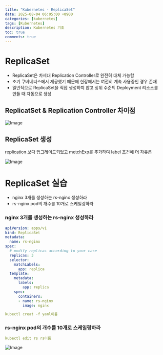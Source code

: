```yaml
---
title: "Kubernetes - ReplicaSet"
date: 2025-08-04 06:05:00 +0900
categories: [kubernetes]
tags: [Kubernetes]
description: Kubernetes 기초
toc: true
comments: true
---
```


# ReplicaSet

- ReplicaSet은 차세대 Replication Controller로 완전히 대체 가능함
- 초기 쿠버네티스에서 제공했기 때문에 현장에서는 여전히 계속 사용중인 경우 존재
- 일반적으로 ReplicaSet을 직접 생성하지 않고 상위 수준의 Deployment 리소스를 만들 때 자동으로 생성
## ReplicatSet & Replication Controller 차이점

![Image](https://prod-files-secure.s3.us-west-2.amazonaws.com/e6db513d-ec54-40ff-aa74-2487b0bcfe15/35742fe6-0f6d-41c3-a55c-0af6e8de2e29/Untitled.png?X-Amz-Algorithm=AWS4-HMAC-SHA256&X-Amz-Content-Sha256=UNSIGNED-PAYLOAD&X-Amz-Credential=ASIAZI2LB4663VQVAQ33%2F20250805%2Fus-west-2%2Fs3%2Faws4_request&X-Amz-Date=20250805T061031Z&X-Amz-Expires=3600&X-Amz-Security-Token=IQoJb3JpZ2luX2VjEB4aCXVzLXdlc3QtMiJGMEQCIA8TikgeW9Ad%2FCNEtcHSYioRp28MRFwGOFKODLhJwy3BAiBRG35IPZNes4sSfeicOEhLvnlyLN3wnF5RE55l5OzUcCr%2FAwhXEAAaDDYzNzQyMzE4MzgwNSIMxHi3Ew7O6jS9f%2BgFKtwDv7o4zad2SVf3Pa%2Fqle6ROPmtRp7gRf9dLDRkGr2IX1Ik9cRHyju3RJnlLLZtBpOkbX%2Ba%2Bye7U3fIwCXKoRU25PK8njh4zWl6iFEyFQotQ5gefU0k3st9zApfqi7As2ucm6eC7vFWiuqJzzQEFGkwvXgE1nDgdu1IUe7%2BiipB0kcRx0Z7xpnTIVuoUQ1unA2MsT4bvjGXd3FxLXOvJcc7t4lFnGPNAE6YBYz4O7Iu5w%2F5hiD4V24ISz9pPKxS604mfcMM7WYllLqIxI7u5on1oOP1rrFRSuctEXSMURJPd0T5hYDrc4p7g%2BFy9I%2BsBRlllV5PrSS6iLyy7%2BE2OM%2Bl7j%2FuhT0SC3WnLI%2FZkQgXXaI7QZ28jMGz8v3V4Z0gm7hToVwdqMGpfOaxzWfMjuQ%2Bi7BRpXpHkv%2B6uNASXGSl8MKjceGlmeUokzNgIXD4ptzCgcExEuxai%2FrsGcuKT05CirSei5B9VnVtfYXWBgY%2F66jUh7orWc6lVl61GKoaD7V7h2W1YhsjptbTAT5J0KkG4r%2BRTO7oCuQUZDhgOAfXa8K%2BDQaz6nNgh3l21WnrhhMgE3PYsj7n3MLT62u2FyirEUMkVcRhSskN%2FDIy1YL1sxjy2r4jF8I6UId2eyowl7TGxAY6pgFa%2By0YlDy2%2BPjZhs%2Bo6FBdrb0vPj9LZUqDQASYvp0AruBho6ptLr3AYgq836JyI3Kfh6k2bvYAf9BQNm9lQCiIYS%2FaaTf1DqjAouAHzbLdUrsNAkbc7NQjTMYrK0CztTfBn5DJMwbfVZBOyA4n37MAGtp99IWOP6tcbvuZrf7LzUrCs0r03wnrAjpPUq4gZB6emW2lJ8qwr7ObyhrL0vk3H7SowZj8&X-Amz-Signature=0ea688173cda52a6e22f5636929beaa907a40e81b2901ec02d8fc96815d5e742&X-Amz-SignedHeaders=host&x-amz-checksum-mode=ENABLED&x-id=GetObject)

## ReplicaSet 생성

replication 보다 업그레이드되었고 metchExp를 추가하여 label 조건에 더 자유롭

![Image](https://prod-files-secure.s3.us-west-2.amazonaws.com/e6db513d-ec54-40ff-aa74-2487b0bcfe15/e26579b4-01e4-429e-98f4-7aa4d0e3495d/Untitled.png?X-Amz-Algorithm=AWS4-HMAC-SHA256&X-Amz-Content-Sha256=UNSIGNED-PAYLOAD&X-Amz-Credential=ASIAZI2LB4663VQVAQ33%2F20250805%2Fus-west-2%2Fs3%2Faws4_request&X-Amz-Date=20250805T061031Z&X-Amz-Expires=3600&X-Amz-Security-Token=IQoJb3JpZ2luX2VjEB4aCXVzLXdlc3QtMiJGMEQCIA8TikgeW9Ad%2FCNEtcHSYioRp28MRFwGOFKODLhJwy3BAiBRG35IPZNes4sSfeicOEhLvnlyLN3wnF5RE55l5OzUcCr%2FAwhXEAAaDDYzNzQyMzE4MzgwNSIMxHi3Ew7O6jS9f%2BgFKtwDv7o4zad2SVf3Pa%2Fqle6ROPmtRp7gRf9dLDRkGr2IX1Ik9cRHyju3RJnlLLZtBpOkbX%2Ba%2Bye7U3fIwCXKoRU25PK8njh4zWl6iFEyFQotQ5gefU0k3st9zApfqi7As2ucm6eC7vFWiuqJzzQEFGkwvXgE1nDgdu1IUe7%2BiipB0kcRx0Z7xpnTIVuoUQ1unA2MsT4bvjGXd3FxLXOvJcc7t4lFnGPNAE6YBYz4O7Iu5w%2F5hiD4V24ISz9pPKxS604mfcMM7WYllLqIxI7u5on1oOP1rrFRSuctEXSMURJPd0T5hYDrc4p7g%2BFy9I%2BsBRlllV5PrSS6iLyy7%2BE2OM%2Bl7j%2FuhT0SC3WnLI%2FZkQgXXaI7QZ28jMGz8v3V4Z0gm7hToVwdqMGpfOaxzWfMjuQ%2Bi7BRpXpHkv%2B6uNASXGSl8MKjceGlmeUokzNgIXD4ptzCgcExEuxai%2FrsGcuKT05CirSei5B9VnVtfYXWBgY%2F66jUh7orWc6lVl61GKoaD7V7h2W1YhsjptbTAT5J0KkG4r%2BRTO7oCuQUZDhgOAfXa8K%2BDQaz6nNgh3l21WnrhhMgE3PYsj7n3MLT62u2FyirEUMkVcRhSskN%2FDIy1YL1sxjy2r4jF8I6UId2eyowl7TGxAY6pgFa%2By0YlDy2%2BPjZhs%2Bo6FBdrb0vPj9LZUqDQASYvp0AruBho6ptLr3AYgq836JyI3Kfh6k2bvYAf9BQNm9lQCiIYS%2FaaTf1DqjAouAHzbLdUrsNAkbc7NQjTMYrK0CztTfBn5DJMwbfVZBOyA4n37MAGtp99IWOP6tcbvuZrf7LzUrCs0r03wnrAjpPUq4gZB6emW2lJ8qwr7ObyhrL0vk3H7SowZj8&X-Amz-Signature=9973cd83a78c7fdb35371992b836939037c30a720623c285aaa42f4c516bf3c3&X-Amz-SignedHeaders=host&x-amz-checksum-mode=ENABLED&x-id=GetObject)

# ReplicaSet 실습

- nginx 3개를 생성하는 rs-nginx 생성하라
- rs-nginx pod의 개수를 10개로 스케일링하라
### nginx 3개를 생성하는 rs-nginx 생성하라

```yaml
apiVersion: apps/v1
kind: ReplicaSet
metadata:
  name: rs-nginx
spec:
  # modify replicas according to your case
  replicas: 3
  selector:
    matchLabels:
      app: replica
  template:
    metadata:
      labels:
        app: replica
    spec:
      containers:
      - name: rs-nginx
        image: nginx
```

```yaml
kubectl creat -f yaml이름
```

### rs-nginx pod의 개수를 10개로 스케일링하라

```yaml
kubectl edit rs rs이름
```

![Image](https://prod-files-secure.s3.us-west-2.amazonaws.com/e6db513d-ec54-40ff-aa74-2487b0bcfe15/c60f5b28-6cbb-4a8f-914e-b940a64e304d/Untitled.png?X-Amz-Algorithm=AWS4-HMAC-SHA256&X-Amz-Content-Sha256=UNSIGNED-PAYLOAD&X-Amz-Credential=ASIAZI2LB4663VQVAQ33%2F20250805%2Fus-west-2%2Fs3%2Faws4_request&X-Amz-Date=20250805T061031Z&X-Amz-Expires=3600&X-Amz-Security-Token=IQoJb3JpZ2luX2VjEB4aCXVzLXdlc3QtMiJGMEQCIA8TikgeW9Ad%2FCNEtcHSYioRp28MRFwGOFKODLhJwy3BAiBRG35IPZNes4sSfeicOEhLvnlyLN3wnF5RE55l5OzUcCr%2FAwhXEAAaDDYzNzQyMzE4MzgwNSIMxHi3Ew7O6jS9f%2BgFKtwDv7o4zad2SVf3Pa%2Fqle6ROPmtRp7gRf9dLDRkGr2IX1Ik9cRHyju3RJnlLLZtBpOkbX%2Ba%2Bye7U3fIwCXKoRU25PK8njh4zWl6iFEyFQotQ5gefU0k3st9zApfqi7As2ucm6eC7vFWiuqJzzQEFGkwvXgE1nDgdu1IUe7%2BiipB0kcRx0Z7xpnTIVuoUQ1unA2MsT4bvjGXd3FxLXOvJcc7t4lFnGPNAE6YBYz4O7Iu5w%2F5hiD4V24ISz9pPKxS604mfcMM7WYllLqIxI7u5on1oOP1rrFRSuctEXSMURJPd0T5hYDrc4p7g%2BFy9I%2BsBRlllV5PrSS6iLyy7%2BE2OM%2Bl7j%2FuhT0SC3WnLI%2FZkQgXXaI7QZ28jMGz8v3V4Z0gm7hToVwdqMGpfOaxzWfMjuQ%2Bi7BRpXpHkv%2B6uNASXGSl8MKjceGlmeUokzNgIXD4ptzCgcExEuxai%2FrsGcuKT05CirSei5B9VnVtfYXWBgY%2F66jUh7orWc6lVl61GKoaD7V7h2W1YhsjptbTAT5J0KkG4r%2BRTO7oCuQUZDhgOAfXa8K%2BDQaz6nNgh3l21WnrhhMgE3PYsj7n3MLT62u2FyirEUMkVcRhSskN%2FDIy1YL1sxjy2r4jF8I6UId2eyowl7TGxAY6pgFa%2By0YlDy2%2BPjZhs%2Bo6FBdrb0vPj9LZUqDQASYvp0AruBho6ptLr3AYgq836JyI3Kfh6k2bvYAf9BQNm9lQCiIYS%2FaaTf1DqjAouAHzbLdUrsNAkbc7NQjTMYrK0CztTfBn5DJMwbfVZBOyA4n37MAGtp99IWOP6tcbvuZrf7LzUrCs0r03wnrAjpPUq4gZB6emW2lJ8qwr7ObyhrL0vk3H7SowZj8&X-Amz-Signature=3d6482e234ca3ea5a839c14ccbf9510c11455953696823151c5472b6960a807b&X-Amz-SignedHeaders=host&x-amz-checksum-mode=ENABLED&x-id=GetObject)



